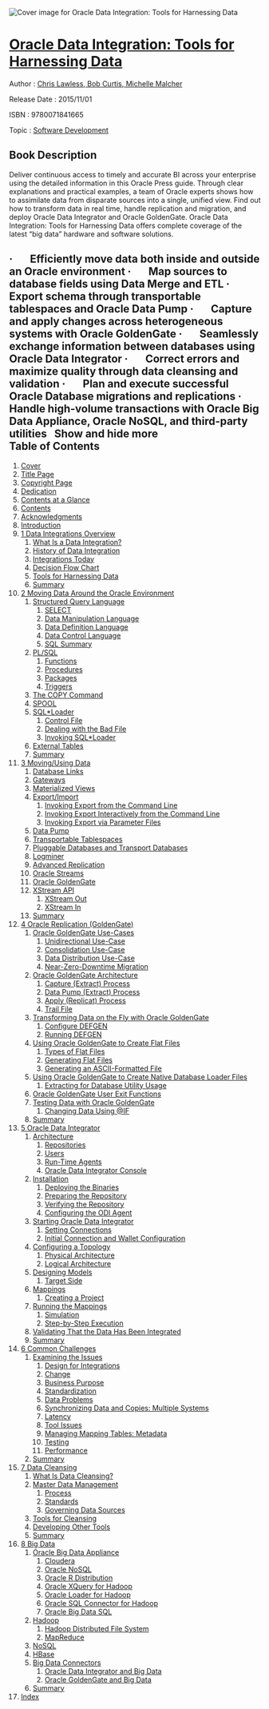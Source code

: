![Cover image for Oracle Data Integration: Tools for Harnessing Data](https://imgdetail.ebookreading.net/cover/cover/20200215/EB9780071841665.jpg)

[Oracle Data Integration: Tools for Harnessing Data](https://ebookreading.net/view/book/Oracle+Data+Integration%3A+Tools+for+Harnessing+Data-EB9780071841665_1.html "Oracle Data Integration: Tools for Harnessing Data")
====================================================================================================================

Author : [Chris Lawless](https://ebookreading.net/search/author/Chris+Lawless),[ Bob Curtis](https://ebookreading.net/search/author/+Bob+Curtis),[ Michelle Malcher](https://ebookreading.net/search/author/+Michelle+Malcher)

Release Date : 2015/11/01

ISBN : 9780071841665

Topic : [Software Development](https://ebookreading.net/search/category/software-development)

Book Description
-----------------

 Deliver continuous access to timely and accurate BI across your enterprise using the detailed information in this Oracle Press guide. Through clear explanations and practical examples, a team of Oracle experts shows how to assimilate data from disparate sources into a single, unified view. Find out how to transform data in real time, handle replication and migration, and deploy Oracle Data Integrator and Oracle GoldenGate. Oracle Data Integration: Tools for Harnessing Data offers complete coverage of the latest “big data” hardware and software solutions.
 

·       Efficiently move data both inside and outside an Oracle environment
·       Map sources to database fields using Data Merge and ETL 
·       Export schema through transportable tablespaces and Oracle Data Pump
·       Capture and apply changes across heterogeneous systems with Oracle GoldenGate
·       Seamlessly exchange information between databases using Oracle Data Integrator
·       Correct errors and maximize quality through data cleansing and validation
·       Plan and execute successful Oracle Database migrations and replications
·       Handle high-volume transactions with Oracle Big Data Appliance, Oracle NoSQL, and third-party utilities
 
        Show and hide more                
Table of Contents
-----------------

1. [Cover](https://ebookreading.net/view/book/Oracle+Data+Integration%3A+Tools+for+Harnessing+Data-EB9780071841665_1.html)
1. [Title Page](https://ebookreading.net/view/book/Oracle+Data+Integration%3A+Tools+for+Harnessing+Data-EB9780071841665_3.html)
1. [Copyright Page](https://ebookreading.net/view/book/Oracle+Data+Integration%3A+Tools+for+Harnessing+Data-EB9780071841665_4.html)
1. [Dedication](https://ebookreading.net/view/book/Oracle+Data+Integration%3A+Tools+for+Harnessing+Data-EB9780071841665_5.html)
1. [Contents at a Glance](https://ebookreading.net/view/book/Oracle+Data+Integration%3A+Tools+for+Harnessing+Data-EB9780071841665_6.html)
1. [Contents](https://ebookreading.net/view/book/Oracle+Data+Integration%3A+Tools+for+Harnessing+Data-EB9780071841665_7.html)
1. [Acknowledgments](https://ebookreading.net/view/book/Oracle+Data+Integration%3A+Tools+for+Harnessing+Data-EB9780071841665_8.html)
1. [Introduction](https://ebookreading.net/view/book/Oracle+Data+Integration%3A+Tools+for+Harnessing+Data-EB9780071841665_9.html)
1. [1 Data Integrations Overview](https://ebookreading.net/view/book/Oracle+Data+Integration%3A+Tools+for+Harnessing+Data-EB9780071841665_10.html)
    1. [What Is a Data Integration?](https://ebookreading.net/view/book/Oracle+Data+Integration%3A+Tools+for+Harnessing+Data-EB9780071841665_10.html#ch01Lev1)
    1. [History of Data Integration](https://ebookreading.net/view/book/Oracle+Data+Integration%3A+Tools+for+Harnessing+Data-EB9780071841665_10.html#ch01Lev2)
    1. [Integrations Today](https://ebookreading.net/view/book/Oracle+Data+Integration%3A+Tools+for+Harnessing+Data-EB9780071841665_10.html#ch01Lev3)
    1. [Decision Flow Chart](https://ebookreading.net/view/book/Oracle+Data+Integration%3A+Tools+for+Harnessing+Data-EB9780071841665_10.html#ch01Lev4)
    1. [Tools for Harnessing Data](https://ebookreading.net/view/book/Oracle+Data+Integration%3A+Tools+for+Harnessing+Data-EB9780071841665_10.html#ch01Lev5)
    1. [Summary](https://ebookreading.net/view/book/Oracle+Data+Integration%3A+Tools+for+Harnessing+Data-EB9780071841665_10.html#ch01Lev6)
1. [2 Moving Data Around the Oracle Environment](https://ebookreading.net/view/book/Oracle+Data+Integration%3A+Tools+for+Harnessing+Data-EB9780071841665_11.html)
    1. [Structured Query Language](https://ebookreading.net/view/book/Oracle+Data+Integration%3A+Tools+for+Harnessing+Data-EB9780071841665_11.html#ch02Lev7)
        1. [SELECT](https://ebookreading.net/view/book/Oracle+Data+Integration%3A+Tools+for+Harnessing+Data-EB9780071841665_11.html#ch02Lev8)
        1. [Data Manipulation Language](https://ebookreading.net/view/book/Oracle+Data+Integration%3A+Tools+for+Harnessing+Data-EB9780071841665_11.html#ch02Lev9)
        1. [Data Definition Language](https://ebookreading.net/view/book/Oracle+Data+Integration%3A+Tools+for+Harnessing+Data-EB9780071841665_11.html#ch02Lev10)
        1. [Data Control Language](https://ebookreading.net/view/book/Oracle+Data+Integration%3A+Tools+for+Harnessing+Data-EB9780071841665_11.html#ch02Lev11)
        1. [SQL Summary](https://ebookreading.net/view/book/Oracle+Data+Integration%3A+Tools+for+Harnessing+Data-EB9780071841665_11.html#ch02Lev12)
    1. [PL/SQL](https://ebookreading.net/view/book/Oracle+Data+Integration%3A+Tools+for+Harnessing+Data-EB9780071841665_11.html#ch02Lev13)
        1. [Functions](https://ebookreading.net/view/book/Oracle+Data+Integration%3A+Tools+for+Harnessing+Data-EB9780071841665_11.html#ch02Lev14)
        1. [Procedures](https://ebookreading.net/view/book/Oracle+Data+Integration%3A+Tools+for+Harnessing+Data-EB9780071841665_11.html#ch02Lev15)
        1. [Packages](https://ebookreading.net/view/book/Oracle+Data+Integration%3A+Tools+for+Harnessing+Data-EB9780071841665_11.html#ch02Lev16)
        1. [Triggers](https://ebookreading.net/view/book/Oracle+Data+Integration%3A+Tools+for+Harnessing+Data-EB9780071841665_11.html#ch02Lev17)
    1. [The COPY Command](https://ebookreading.net/view/book/Oracle+Data+Integration%3A+Tools+for+Harnessing+Data-EB9780071841665_11.html#ch02Lev18)
    1. [SPOOL](https://ebookreading.net/view/book/Oracle+Data+Integration%3A+Tools+for+Harnessing+Data-EB9780071841665_11.html#ch02Lev19)
    1. [SQL*Loader](https://ebookreading.net/view/book/Oracle+Data+Integration%3A+Tools+for+Harnessing+Data-EB9780071841665_11.html#ch02Lev20)
        1. [Control File](https://ebookreading.net/view/book/Oracle+Data+Integration%3A+Tools+for+Harnessing+Data-EB9780071841665_11.html#ch02Lev21)
        1. [Dealing with the Bad File](https://ebookreading.net/view/book/Oracle+Data+Integration%3A+Tools+for+Harnessing+Data-EB9780071841665_11.html#ch02Lev22)
        1. [Invoking SQL*Loader](https://ebookreading.net/view/book/Oracle+Data+Integration%3A+Tools+for+Harnessing+Data-EB9780071841665_11.html#ch02Lev23)
    1. [External Tables](https://ebookreading.net/view/book/Oracle+Data+Integration%3A+Tools+for+Harnessing+Data-EB9780071841665_11.html#ch02Lev24)
    1. [Summary](https://ebookreading.net/view/book/Oracle+Data+Integration%3A+Tools+for+Harnessing+Data-EB9780071841665_11.html#ch02Lev25)
1. [3 Moving/Using Data](https://ebookreading.net/view/book/Oracle+Data+Integration%3A+Tools+for+Harnessing+Data-EB9780071841665_12.html)
    1. [Database Links](https://ebookreading.net/view/book/Oracle+Data+Integration%3A+Tools+for+Harnessing+Data-EB9780071841665_12.html#ch03Lev26)
    1. [Gateways](https://ebookreading.net/view/book/Oracle+Data+Integration%3A+Tools+for+Harnessing+Data-EB9780071841665_12.html#ch03Lev27)
    1. [Materialized Views](https://ebookreading.net/view/book/Oracle+Data+Integration%3A+Tools+for+Harnessing+Data-EB9780071841665_12.html#ch03Lev28)
    1. [Export/Import](https://ebookreading.net/view/book/Oracle+Data+Integration%3A+Tools+for+Harnessing+Data-EB9780071841665_12.html#ch03Lev29)
        1. [Invoking Export from the Command Line](https://ebookreading.net/view/book/Oracle+Data+Integration%3A+Tools+for+Harnessing+Data-EB9780071841665_12.html#ch03Lev30)
        1. [Invoking Export Interactively from the Command Line](https://ebookreading.net/view/book/Oracle+Data+Integration%3A+Tools+for+Harnessing+Data-EB9780071841665_12.html#ch03Lev31)
        1. [Invoking Export via Parameter Files](https://ebookreading.net/view/book/Oracle+Data+Integration%3A+Tools+for+Harnessing+Data-EB9780071841665_12.html#ch03Lev32)
    1. [Data Pump](https://ebookreading.net/view/book/Oracle+Data+Integration%3A+Tools+for+Harnessing+Data-EB9780071841665_12.html#ch03Lev33)
    1. [Transportable Tablespaces](https://ebookreading.net/view/book/Oracle+Data+Integration%3A+Tools+for+Harnessing+Data-EB9780071841665_12.html#ch03Lev34)
    1. [Pluggable Databases and Transport Databases](https://ebookreading.net/view/book/Oracle+Data+Integration%3A+Tools+for+Harnessing+Data-EB9780071841665_12.html#ch03Lev35)
    1. [Logminer](https://ebookreading.net/view/book/Oracle+Data+Integration%3A+Tools+for+Harnessing+Data-EB9780071841665_12.html#ch03Lev36)
    1. [Advanced Replication](https://ebookreading.net/view/book/Oracle+Data+Integration%3A+Tools+for+Harnessing+Data-EB9780071841665_12.html#ch03Lev37)
    1. [Oracle Streams](https://ebookreading.net/view/book/Oracle+Data+Integration%3A+Tools+for+Harnessing+Data-EB9780071841665_12.html#ch03Lev38)
    1. [Oracle GoldenGate](https://ebookreading.net/view/book/Oracle+Data+Integration%3A+Tools+for+Harnessing+Data-EB9780071841665_12.html#ch03Lev39)
    1. [XStream API](https://ebookreading.net/view/book/Oracle+Data+Integration%3A+Tools+for+Harnessing+Data-EB9780071841665_12.html#ch03Lev40)
        1. [XStream Out](https://ebookreading.net/view/book/Oracle+Data+Integration%3A+Tools+for+Harnessing+Data-EB9780071841665_12.html#ch03Lev41)
        1. [XStream In](https://ebookreading.net/view/book/Oracle+Data+Integration%3A+Tools+for+Harnessing+Data-EB9780071841665_12.html#ch03Lev42)
    1. [Summary](https://ebookreading.net/view/book/Oracle+Data+Integration%3A+Tools+for+Harnessing+Data-EB9780071841665_12.html#ch03Lev43)
1. [4 Oracle Replication (GoldenGate)](https://ebookreading.net/view/book/Oracle+Data+Integration%3A+Tools+for+Harnessing+Data-EB9780071841665_13.html)
    1. [Oracle GoldenGate Use-Cases](https://ebookreading.net/view/book/Oracle+Data+Integration%3A+Tools+for+Harnessing+Data-EB9780071841665_13.html#ch04Lev44)
        1. [Unidirectional Use-Case](https://ebookreading.net/view/book/Oracle+Data+Integration%3A+Tools+for+Harnessing+Data-EB9780071841665_13.html#ch04Lev45)
        1. [Consolidation Use-Case](https://ebookreading.net/view/book/Oracle+Data+Integration%3A+Tools+for+Harnessing+Data-EB9780071841665_13.html#ch04Lev46)
        1. [Data Distribution Use-Case](https://ebookreading.net/view/book/Oracle+Data+Integration%3A+Tools+for+Harnessing+Data-EB9780071841665_13.html#ch04Lev47)
        1. [Near-Zero-Downtime Migration](https://ebookreading.net/view/book/Oracle+Data+Integration%3A+Tools+for+Harnessing+Data-EB9780071841665_13.html#ch04Lev48)
    1. [Oracle GoldenGate Architecture](https://ebookreading.net/view/book/Oracle+Data+Integration%3A+Tools+for+Harnessing+Data-EB9780071841665_13.html#ch04Lev49)
        1. [Capture (Extract) Process](https://ebookreading.net/view/book/Oracle+Data+Integration%3A+Tools+for+Harnessing+Data-EB9780071841665_13.html#ch04Lev50)
        1. [Data Pump (Extract) Process](https://ebookreading.net/view/book/Oracle+Data+Integration%3A+Tools+for+Harnessing+Data-EB9780071841665_13.html#ch04Lev51)
        1. [Apply (Replicat) Process](https://ebookreading.net/view/book/Oracle+Data+Integration%3A+Tools+for+Harnessing+Data-EB9780071841665_13.html#ch04Lev52)
        1. [Trail File](https://ebookreading.net/view/book/Oracle+Data+Integration%3A+Tools+for+Harnessing+Data-EB9780071841665_13.html#ch04Lev53)
    1. [Transforming Data on the Fly with Oracle GoldenGate](https://ebookreading.net/view/book/Oracle+Data+Integration%3A+Tools+for+Harnessing+Data-EB9780071841665_13.html#ch04Lev54)
        1. [Configure DEFGEN](https://ebookreading.net/view/book/Oracle+Data+Integration%3A+Tools+for+Harnessing+Data-EB9780071841665_13.html#ch04Lev55)
        1. [Running DEFGEN](https://ebookreading.net/view/book/Oracle+Data+Integration%3A+Tools+for+Harnessing+Data-EB9780071841665_13.html#ch04Lev56)
    1. [Using Oracle GoldenGate to Create Flat Files](https://ebookreading.net/view/book/Oracle+Data+Integration%3A+Tools+for+Harnessing+Data-EB9780071841665_13.html#ch04Lev57)
        1. [Types of Flat Files](https://ebookreading.net/view/book/Oracle+Data+Integration%3A+Tools+for+Harnessing+Data-EB9780071841665_13.html#ch04Lev58)
        1. [Generating Flat Files](https://ebookreading.net/view/book/Oracle+Data+Integration%3A+Tools+for+Harnessing+Data-EB9780071841665_13.html#ch04Lev59)
        1. [Generating an ASCII-Formatted File](https://ebookreading.net/view/book/Oracle+Data+Integration%3A+Tools+for+Harnessing+Data-EB9780071841665_13.html#ch04Lev60)
    1. [Using Oracle GoldenGate to Create Native Database Loader Files](https://ebookreading.net/view/book/Oracle+Data+Integration%3A+Tools+for+Harnessing+Data-EB9780071841665_13.html#ch04Lev61)
        1. [Extracting for Database Utility Usage](https://ebookreading.net/view/book/Oracle+Data+Integration%3A+Tools+for+Harnessing+Data-EB9780071841665_13.html#ch04Lev62)
    1. [Oracle GoldenGate User Exit Functions](https://ebookreading.net/view/book/Oracle+Data+Integration%3A+Tools+for+Harnessing+Data-EB9780071841665_13.html#ch04Lev63)
    1. [Testing Data with Oracle GoldenGate](https://ebookreading.net/view/book/Oracle+Data+Integration%3A+Tools+for+Harnessing+Data-EB9780071841665_13.html#ch04Lev64)
        1. [Changing Data Using @IF](https://ebookreading.net/view/book/Oracle+Data+Integration%3A+Tools+for+Harnessing+Data-EB9780071841665_13.html#ch04Lev65)
    1. [Summary](https://ebookreading.net/view/book/Oracle+Data+Integration%3A+Tools+for+Harnessing+Data-EB9780071841665_13.html#ch04Lev66)
1. [5 Oracle Data Integrator](https://ebookreading.net/view/book/Oracle+Data+Integration%3A+Tools+for+Harnessing+Data-EB9780071841665_14.html)
    1. [Architecture](https://ebookreading.net/view/book/Oracle+Data+Integration%3A+Tools+for+Harnessing+Data-EB9780071841665_14.html#ch05Lev67)
        1. [Repositories](https://ebookreading.net/view/book/Oracle+Data+Integration%3A+Tools+for+Harnessing+Data-EB9780071841665_14.html#ch05Lev68)
        1. [Users](https://ebookreading.net/view/book/Oracle+Data+Integration%3A+Tools+for+Harnessing+Data-EB9780071841665_14.html#ch05Lev69)
        1. [Run-Time Agents](https://ebookreading.net/view/book/Oracle+Data+Integration%3A+Tools+for+Harnessing+Data-EB9780071841665_14.html#ch05Lev70)
        1. [Oracle Data Integrator Console](https://ebookreading.net/view/book/Oracle+Data+Integration%3A+Tools+for+Harnessing+Data-EB9780071841665_14.html#ch05Lev71)
    1. [Installation](https://ebookreading.net/view/book/Oracle+Data+Integration%3A+Tools+for+Harnessing+Data-EB9780071841665_14.html#ch05Lev72)
        1. [Deploying the Binaries](https://ebookreading.net/view/book/Oracle+Data+Integration%3A+Tools+for+Harnessing+Data-EB9780071841665_14.html#ch05Lev73)
        1. [Preparing the Repository](https://ebookreading.net/view/book/Oracle+Data+Integration%3A+Tools+for+Harnessing+Data-EB9780071841665_14.html#ch05Lev74)
        1. [Verifying the Repository](https://ebookreading.net/view/book/Oracle+Data+Integration%3A+Tools+for+Harnessing+Data-EB9780071841665_14.html#ch05Lev75)
        1. [Configuring the ODI Agent](https://ebookreading.net/view/book/Oracle+Data+Integration%3A+Tools+for+Harnessing+Data-EB9780071841665_14.html#ch05Lev76)
    1. [Starting Oracle Data Integrator](https://ebookreading.net/view/book/Oracle+Data+Integration%3A+Tools+for+Harnessing+Data-EB9780071841665_14.html#ch05Lev77)
        1. [Setting Connections](https://ebookreading.net/view/book/Oracle+Data+Integration%3A+Tools+for+Harnessing+Data-EB9780071841665_14.html#ch05Lev78)
        1. [Initial Connection and Wallet Configuration](https://ebookreading.net/view/book/Oracle+Data+Integration%3A+Tools+for+Harnessing+Data-EB9780071841665_14.html#ch05Lev79)
    1. [Configuring a Topology](https://ebookreading.net/view/book/Oracle+Data+Integration%3A+Tools+for+Harnessing+Data-EB9780071841665_14.html#ch05Lev80)
        1. [Physical Architecture](https://ebookreading.net/view/book/Oracle+Data+Integration%3A+Tools+for+Harnessing+Data-EB9780071841665_14.html#ch05Lev81)
        1. [Logical Architecture](https://ebookreading.net/view/book/Oracle+Data+Integration%3A+Tools+for+Harnessing+Data-EB9780071841665_14.html#ch05Lev82)
    1. [Designing Models](https://ebookreading.net/view/book/Oracle+Data+Integration%3A+Tools+for+Harnessing+Data-EB9780071841665_14.html#ch05Lev83)
        1. [Target Side](https://ebookreading.net/view/book/Oracle+Data+Integration%3A+Tools+for+Harnessing+Data-EB9780071841665_14.html#ch05Lev84)
    1. [Mappings](https://ebookreading.net/view/book/Oracle+Data+Integration%3A+Tools+for+Harnessing+Data-EB9780071841665_14.html#ch05Lev85)
        1. [Creating a Project](https://ebookreading.net/view/book/Oracle+Data+Integration%3A+Tools+for+Harnessing+Data-EB9780071841665_14.html#ch05Lev86)
    1. [Running the Mappings](https://ebookreading.net/view/book/Oracle+Data+Integration%3A+Tools+for+Harnessing+Data-EB9780071841665_14.html#ch05Lev87)
        1. [Simulation](https://ebookreading.net/view/book/Oracle+Data+Integration%3A+Tools+for+Harnessing+Data-EB9780071841665_14.html#ch05Lev88)
        1. [Step-by-Step Execution](https://ebookreading.net/view/book/Oracle+Data+Integration%3A+Tools+for+Harnessing+Data-EB9780071841665_14.html#ch05Lev89)
    1. [Validating That the Data Has Been Integrated](https://ebookreading.net/view/book/Oracle+Data+Integration%3A+Tools+for+Harnessing+Data-EB9780071841665_14.html#ch05Lev90)
    1. [Summary](https://ebookreading.net/view/book/Oracle+Data+Integration%3A+Tools+for+Harnessing+Data-EB9780071841665_14.html#ch05Lev91)
1. [6 Common Challenges](https://ebookreading.net/view/book/Oracle+Data+Integration%3A+Tools+for+Harnessing+Data-EB9780071841665_15.html)
    1. [Examining the Issues](https://ebookreading.net/view/book/Oracle+Data+Integration%3A+Tools+for+Harnessing+Data-EB9780071841665_15.html#ch06Lev92)
        1. [Design for Integrations](https://ebookreading.net/view/book/Oracle+Data+Integration%3A+Tools+for+Harnessing+Data-EB9780071841665_15.html#ch06Lev93)
        1. [Change](https://ebookreading.net/view/book/Oracle+Data+Integration%3A+Tools+for+Harnessing+Data-EB9780071841665_15.html#ch06Lev94)
        1. [Business Purpose](https://ebookreading.net/view/book/Oracle+Data+Integration%3A+Tools+for+Harnessing+Data-EB9780071841665_15.html#ch06Lev95)
        1. [Standardization](https://ebookreading.net/view/book/Oracle+Data+Integration%3A+Tools+for+Harnessing+Data-EB9780071841665_15.html#ch06Lev96)
        1. [Data Problems](https://ebookreading.net/view/book/Oracle+Data+Integration%3A+Tools+for+Harnessing+Data-EB9780071841665_15.html#ch06Lev97)
        1. [Synchronizing Data and Copies: Multiple Systems](https://ebookreading.net/view/book/Oracle+Data+Integration%3A+Tools+for+Harnessing+Data-EB9780071841665_15.html#ch06Lev98)
        1. [Latency](https://ebookreading.net/view/book/Oracle+Data+Integration%3A+Tools+for+Harnessing+Data-EB9780071841665_15.html#ch06Lev99)
        1. [Tool Issues](https://ebookreading.net/view/book/Oracle+Data+Integration%3A+Tools+for+Harnessing+Data-EB9780071841665_15.html#ch06Lev100)
        1. [Managing Mapping Tables: Metadata](https://ebookreading.net/view/book/Oracle+Data+Integration%3A+Tools+for+Harnessing+Data-EB9780071841665_15.html#ch06Lev101)
        1. [Testing](https://ebookreading.net/view/book/Oracle+Data+Integration%3A+Tools+for+Harnessing+Data-EB9780071841665_15.html#ch06Lev102)
        1. [Performance](https://ebookreading.net/view/book/Oracle+Data+Integration%3A+Tools+for+Harnessing+Data-EB9780071841665_15.html#ch06Lev103)
    1. [Summary](https://ebookreading.net/view/book/Oracle+Data+Integration%3A+Tools+for+Harnessing+Data-EB9780071841665_15.html#ch06Lev104)
1. [7 Data Cleansing](https://ebookreading.net/view/book/Oracle+Data+Integration%3A+Tools+for+Harnessing+Data-EB9780071841665_16.html)
    1. [What Is Data Cleansing?](https://ebookreading.net/view/book/Oracle+Data+Integration%3A+Tools+for+Harnessing+Data-EB9780071841665_16.html#ch07Lev105)
    1. [Master Data Management](https://ebookreading.net/view/book/Oracle+Data+Integration%3A+Tools+for+Harnessing+Data-EB9780071841665_16.html#ch07Lev106)
        1. [Process](https://ebookreading.net/view/book/Oracle+Data+Integration%3A+Tools+for+Harnessing+Data-EB9780071841665_16.html#ch07Lev107)
        1. [Standards](https://ebookreading.net/view/book/Oracle+Data+Integration%3A+Tools+for+Harnessing+Data-EB9780071841665_16.html#ch07Lev108)
        1. [Governing Data Sources](https://ebookreading.net/view/book/Oracle+Data+Integration%3A+Tools+for+Harnessing+Data-EB9780071841665_16.html#ch07Lev109)
    1. [Tools for Cleansing](https://ebookreading.net/view/book/Oracle+Data+Integration%3A+Tools+for+Harnessing+Data-EB9780071841665_16.html#ch07Lev110)
    1. [Developing Other Tools](https://ebookreading.net/view/book/Oracle+Data+Integration%3A+Tools+for+Harnessing+Data-EB9780071841665_16.html#ch07Lev111)
    1. [Summary](https://ebookreading.net/view/book/Oracle+Data+Integration%3A+Tools+for+Harnessing+Data-EB9780071841665_16.html#ch07Lev112)
1. [8 Big Data](https://ebookreading.net/view/book/Oracle+Data+Integration%3A+Tools+for+Harnessing+Data-EB9780071841665_17.html)
    1. [Oracle Big Data Appliance](https://ebookreading.net/view/book/Oracle+Data+Integration%3A+Tools+for+Harnessing+Data-EB9780071841665_17.html#ch08Lev113)
        1. [Cloudera](https://ebookreading.net/view/book/Oracle+Data+Integration%3A+Tools+for+Harnessing+Data-EB9780071841665_17.html#ch08Lev114)
        1. [Oracle NoSQL](https://ebookreading.net/view/book/Oracle+Data+Integration%3A+Tools+for+Harnessing+Data-EB9780071841665_17.html#ch08Lev115)
        1. [Oracle R Distribution](https://ebookreading.net/view/book/Oracle+Data+Integration%3A+Tools+for+Harnessing+Data-EB9780071841665_17.html#ch08Lev116)
        1. [Oracle XQuery for Hadoop](https://ebookreading.net/view/book/Oracle+Data+Integration%3A+Tools+for+Harnessing+Data-EB9780071841665_17.html#ch08Lev117)
        1. [Oracle Loader for Hadoop](https://ebookreading.net/view/book/Oracle+Data+Integration%3A+Tools+for+Harnessing+Data-EB9780071841665_17.html#ch08Lev118)
        1. [Oracle SQL Connector for Hadoop](https://ebookreading.net/view/book/Oracle+Data+Integration%3A+Tools+for+Harnessing+Data-EB9780071841665_17.html#ch08Lev119)
        1. [Oracle Big Data SQL](https://ebookreading.net/view/book/Oracle+Data+Integration%3A+Tools+for+Harnessing+Data-EB9780071841665_17.html#ch08Lev120)
    1. [Hadoop](https://ebookreading.net/view/book/Oracle+Data+Integration%3A+Tools+for+Harnessing+Data-EB9780071841665_17.html#ch08Lev121)
        1. [Hadoop Distributed File System](https://ebookreading.net/view/book/Oracle+Data+Integration%3A+Tools+for+Harnessing+Data-EB9780071841665_17.html#ch08Lev122)
        1. [MapReduce](https://ebookreading.net/view/book/Oracle+Data+Integration%3A+Tools+for+Harnessing+Data-EB9780071841665_17.html#ch08Lev123)
    1. [NoSQL](https://ebookreading.net/view/book/Oracle+Data+Integration%3A+Tools+for+Harnessing+Data-EB9780071841665_17.html#ch08Lev124)
    1. [HBase](https://ebookreading.net/view/book/Oracle+Data+Integration%3A+Tools+for+Harnessing+Data-EB9780071841665_17.html#ch08Lev125)
    1. [Big Data Connectors](https://ebookreading.net/view/book/Oracle+Data+Integration%3A+Tools+for+Harnessing+Data-EB9780071841665_17.html#ch08Lev126)
        1. [Oracle Data Integrator and Big Data](https://ebookreading.net/view/book/Oracle+Data+Integration%3A+Tools+for+Harnessing+Data-EB9780071841665_17.html#ch08Lev127)
        1. [Oracle GoldenGate and Big Data](https://ebookreading.net/view/book/Oracle+Data+Integration%3A+Tools+for+Harnessing+Data-EB9780071841665_17.html#ch08Lev128)
    1. [Summary](https://ebookreading.net/view/book/Oracle+Data+Integration%3A+Tools+for+Harnessing+Data-EB9780071841665_17.html#ch08Lev129)
1. [Index](https://ebookreading.net/view/book/Oracle+Data+Integration%3A+Tools+for+Harnessing+Data-EB9780071841665_18.html)
